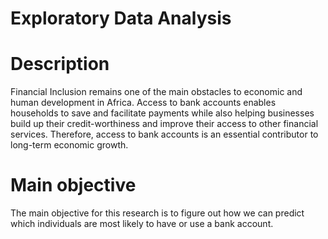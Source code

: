 # Exploratory Data Analysis

# Description
Financial Inclusion remains one of the main obstacles to economic and human development in Africa. Access to bank accounts enables households to save and facilitate payments while also helping businesses build up their credit-worthiness and improve their access to other financial services. Therefore, access to bank accounts is an essential contributor to long-term economic growth. 
# Main objective

The main objective for this research is to figure out how we can predict which individuals are most likely to have or use a bank account.

